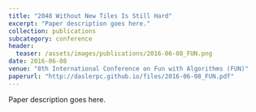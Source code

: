 ```yaml
---
title: "2048 Without New Tiles Is Still Hard"
excerpt: "Paper description goes here."
collection: publications
subcategory: conference
header: 
  teaser: /assets/images/publications/2016-06-08_FUN.png
date: 2016-06-08
venue: "8th International Conference on Fun with Algorithms (FUN)"
paperurl: "http://daslerpc.github.io/files/2016-06-08_FUN.pdf"
---
```


Paper description goes here.